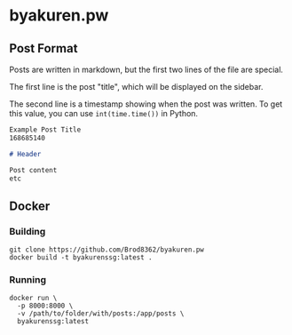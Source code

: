 # byakuren.pw

## Post Format

Posts are written in markdown, but the first two lines of the file are special. 

The first line is the post "title", which will be displayed on the sidebar.

The second line is a timestamp showing when the post was written. To get this value, you can use `int(time.time())` in Python.

```md
Example Post Title
168685140

# Header

Post content
etc
```

## Docker

### Building

```shell
git clone https://github.com/Brod8362/byakuren.pw
docker build -t byakurenssg:latest .
```

### Running

```shell
docker run \
  -p 8000:8000 \
  -v /path/to/folder/with/posts:/app/posts \
  byakurenssg:latest
```